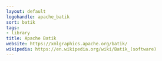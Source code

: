 ```yaml
---
layout: default
logohandle: apache_batik
sort: batik
tags:
- library
title: Apache Batik
website: https://xmlgraphics.apache.org/batik/
wikipedia: https://en.wikipedia.org/wiki/Batik_(software)
---
```

